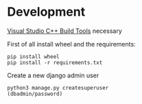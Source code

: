 # Development

[Visual Studio C++ Build Tools](https://go.microsoft.com/fwlink/?LinkId=691126) necessary

First of all install wheel and the requirements:

```
pip install wheel
pip install -r requirements.txt
```

Create a new django admin user

```
python3 manage.py createsuperuser
(dbadmin/password)
```